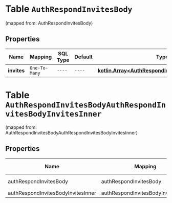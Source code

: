 
# Table `AuthRespondInvitesBody`
(mapped from: AuthRespondInvitesBody)

## Properties
Name | Mapping | SQL Type | Default | Type | Description | Notes
---- | ------- | -------- | ------- | ---- | ----------- | -----
**invites** | `One-To-Many` | `----` | `----`  | [**kotlin.Array&lt;AuthRespondInvitesBodyInvitesInner&gt;**](AuthRespondInvitesBodyInvitesInner.md) |  | 


# **Table `AuthRespondInvitesBodyAuthRespondInvitesBodyInvitesInner`**
(mapped from: AuthRespondInvitesBodyAuthRespondInvitesBodyInvitesInner)

## Properties
Name | Mapping | SQL Type | Default | Type | Description | Notes
---- | ------- | -------- | ------- | ---- | ----------- | -----
authRespondInvitesBody | authRespondInvitesBody | long | | kotlin.Long | Primary Key | *one*
authRespondInvitesBodyInvitesInner | authRespondInvitesBodyInvitesInner | long | | kotlin.Long | Foreign Key | *many*



